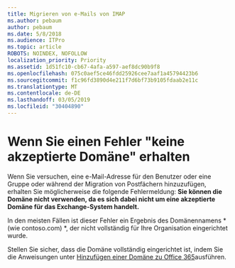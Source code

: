 ```yaml
---
title: Migrieren von e-Mails von IMAP
ms.author: pebaum
author: pebaum
ms.date: 5/8/2018
ms.audience: ITPro
ms.topic: article
ROBOTS: NOINDEX, NOFOLLOW
localization_priority: Priority
ms.assetid: 1d51fc10-cb67-4afa-a597-aef8dc90b9f8
ms.openlocfilehash: 075c0aef5ce46fdd25926cee7aaf1a45794423b6
ms.sourcegitcommit: f1c96fd3890d4e211f7d6bf73b9105fdaab2e11c
ms.translationtype: MT
ms.contentlocale: de-DE
ms.lasthandoff: 03/05/2019
ms.locfileid: "30404890"
---
```

# <a name="when-you-get-a-not-an-accepted-domain-error"></a>Wenn Sie einen Fehler "keine akzeptierte Domäne" erhalten

Wenn Sie versuchen, eine e-Mail-Adresse für den Benutzer oder eine Gruppe oder während der Migration von Postfächern hinzuzufügen, erhalten Sie möglicherweise die folgende Fehlermeldung: **Sie können die Domäne nicht verwenden, da es sich dabei nicht um eine akzeptierte Domäne für das Exchange-System handelt.**
  
In den meisten Fällen ist dieser Fehler ein Ergebnis des Domänennamens * (wie contoso.com) *, der nicht vollständig für Ihre Organisation eingerichtet wurde. 
  
Stellen Sie sicher, dass die Domäne vollständig eingerichtet ist, indem Sie die Anweisungen unter [Hinzufügen einer Domäne zu Office 365](https://support.office.com/article/6383f56d-3d09-4dcb-9b41-b5f5a5efd611)ausführen.
  

